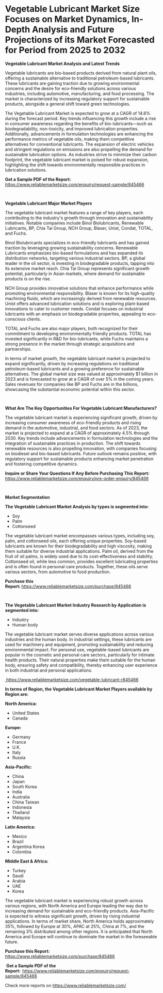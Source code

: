 <p><h1>Vegetable Lubricant Market Size Focuses on Market Dynamics, In-Depth Analysis and Future Projections of its Market Forecasted for Period from 2025 to 2032</h1></p><p><strong>Vegetable Lubricant Market Analysis and Latest Trends</strong></p>
<p><p>Vegetable lubricants are bio-based products derived from natural plant oils, offering a sustainable alternative to traditional petroleum-based lubricants. These lubricants are gaining traction due to growing environmental concerns and the desire for eco-friendly solutions across various industries, including automotive, manufacturing, and food processing. The market is characterized by increasing regulatory support for sustainable products, alongside a general shift toward green technologies.</p><p>The Vegetable Lubricant Market is expected to grow at a CAGR of 14.6% during the forecast period. Key trends influencing this growth include a rise in consumer awareness regarding the benefits of bio-lubricants—such as biodegradability, non-toxicity, and improved lubrication properties. Additionally, advancements in formulation technologies are enhancing the performance metrics of vegetable oils, making them competitive alternatives for conventional lubricants. The expansion of electric vehicles and stringent regulations on emissions are also propelling the demand for sustainable lubrication options. As industries strive to minimize their carbon footprint, the vegetable lubricant market is poised for robust expansion, highlighting the shift towards environmentally responsible practices in lubrication solutions.</p></p>
<p><strong>Get a Sample PDF of the Report:&nbsp;</strong> <a href="https://www.reliablemarketsize.com/enquiry/request-sample/845466?utm_campaign=3104&utm_medium=2&utm_source=Github&utm_content=ia&utm_term=31032025&utm_id=vegetable-lubricant">https://www.reliablemarketsize.com/enquiry/request-sample/845466</a></p>
<p>&nbsp;</p>
<p><strong>Vegetable Lubricant Major Market Players</strong></p>
<p><p>The vegetable lubricant market features a range of key players, each contributing to the industry's growth through innovation and sustainability initiatives. Notable companies include Binol Biolubricants, Renewable Lubricants, BP, Chia Tai Group, NCH Group, Blaser, Unist, Condat, TOTAL, and Fuchs.</p><p>Binol Biolubricants specializes in eco-friendly lubricants and has gained traction by leveraging growing sustainability concerns. Renewable Lubricants emphasizes bio-based formulations and has expanded its distribution networks, targeting various industrial sectors. BP, a global leader in the oil sector, is investing in biodegradable products, tapping into its extensive market reach. Chia Tai Group represents significant growth potential, particularly in Asian markets, where demand for sustainable products is on the rise.</p><p>NCH Group provides innovative solutions that enhance performance while promoting environmental responsibility. Blaser is known for its high-quality machining fluids, which are increasingly derived from renewable resources. Unist offers advanced lubrication solutions and is exploring plant-based innovations to cater to customer needs. Condat focuses on industrial lubricants with an emphasis on biodegradable properties, appealing to eco-conscious clients.</p><p>TOTAL and Fuchs are also major players, both recognized for their commitment to developing environmentally friendly products. TOTAL has invested significantly in R&D for bio-lubricants, while Fuchs maintains a strong presence in the market through strategic acquisitions and partnerships.</p><p>In terms of market growth, the vegetable lubricant market is projected to expand significantly, driven by increasing regulations on traditional petroleum-based lubricants and a growing preference for sustainable alternatives. The global market size was valued at approximately $1 billion in 2023 and is forecasted to grow at a CAGR of over 5% in the coming years. Sales revenues for companies like BP and Fuchs are in the billions, showcasing the substantial economic potential within this sector.</p></p>
<p>&nbsp;</p>
<p><strong>What Are The Key Opportunities For Vegetable Lubricant Manufacturers?</strong></p>
<p><p>The vegetable lubricant market is experiencing significant growth, driven by increasing consumer awareness of eco-friendly products and rising demand in the automotive, industrial, and food sectors. As of 2023, the market is projected to expand at a CAGR of approximately 4.5% through 2030. Key trends include advancements in formulation technologies and the integration of sustainable practices in production. The shift towards renewable resources is also propelling innovation, with companies focusing on biodiesel and bio-based lubricants. Future outlook remains positive, with regulatory support for sustainable products enhancing market penetration and fostering competitive dynamics.</p></p>
<p><strong>Inquire or Share Your Questions If Any Before Purchasing This Report:</strong> <a href="https://www.reliablemarketsize.com/enquiry/pre-order-enquiry/845466?utm_campaign=3104&utm_medium=2&utm_source=Github&utm_content=ia&utm_term=31032025&utm_id=vegetable-lubricant">https://www.reliablemarketsize.com/enquiry/pre-order-enquiry/845466</a></p>
<p>&nbsp;</p>
<p><strong>Market Segmentation</strong></p>
<p><strong>The Vegetable Lubricant Market Analysis by types is segmented into:</strong></p>
<p><ul><li>Soy</li><li>Palm</li><li>Cottonseed</li></ul></p>
<p><p>The vegetable lubricant market encompasses various types, including soy, palm, and cottonseed oils, each offering unique properties. Soy-based lubricants are known for their biodegradability and high viscosity, making them suitable for diverse industrial applications. Palm oil, derived from the fruit of oil palms, is widely used due to its cost-effectiveness and stability. Cottonseed oil, while less common, provides excellent lubricating properties and is often found in personal care products. Together, these oils serve various sectors, from automotive to food production.</p></p>
<p><strong>Purchase this Report:&nbsp;</strong><a href="https://www.reliablemarketsize.com/purchase/845466?utm_campaign=3104&utm_medium=2&utm_source=Github&utm_content=ia&utm_term=31032025&utm_id=vegetable-lubricant">https://www.reliablemarketsize.com/purchase/845466</a></p>
<p>&nbsp;</p>
<p><strong>The Vegetable Lubricant Market Industry Research by Application is segmented into:</strong></p>
<p><ul><li>Industry</li><li>Human body</li></ul></p>
<p><p>The vegetable lubricant market serves diverse applications across various industries and the human body. In industrial settings, these lubricants are used for machinery and equipment, promoting sustainability and reducing environmental impact. For personal use, vegetable-based lubricants are popular in the cosmetic and personal care sectors, particularly for intimate health products. Their natural properties make them suitable for the human body, ensuring safety and compatibility, thereby enhancing user experience in both industrial and personal applications.</p></p>
<p><a href="https://www.reliablemarketsize.com/vegetable-lubricant-r845466?utm_campaign=3104&utm_medium=2&utm_source=Github&utm_content=ia&utm_term=31032025&utm_id=vegetable-lubricant">&nbsp;https://www.reliablemarketsize.com/vegetable-lubricant-r845466</a></p>
<p><strong>In terms of Region, the Vegetable Lubricant Market Players available by Region are:</strong></p>
<p>
    <p> <strong> North America: </strong>
        <ul>
            <li>United States</li>
            <li>Canada</li>
        </ul>
        </p> 
    <p> <strong> Europe: </strong>
        <ul>
            <li>Germany</li>
            <li>France</li>
            <li>U.K.</li>
            <li>Italy</li>
            <li>Russia</li>
        </ul>
        </p> 
    <p> <strong> Asia-Pacific: </strong>
        <ul>
            <li>China</li>
            <li>Japan</li>
            <li>South Korea</li>
            <li>India</li>
            <li>Australia</li>
            <li>China Taiwan</li>
            <li>Indonesia</li>
            <li>Thailand</li>
            <li>Malaysia</li>
        </ul>
        </p> 
    <p> <strong> Latin America: </strong>
        <ul>
            <li>Mexico</li>
            <li>Brazil</li>
            <li>Argentina Korea</li>
            <li>Colombia</li>
        </ul>
        </p> 
    <p> <strong> Middle East & Africa: </strong>
        <ul>
            <li>Turkey</li>
            <li>Saudi</li>
            <li>Arabia</li>
            <li>UAE</li>
            <li>Korea</li>
        </ul>
    </p>
    </p>
<p><p>The vegetable lubricant market is experiencing robust growth across various regions, with North America and Europe leading the way due to increasing demand for sustainable and eco-friendly products. Asia-Pacific is expected to witness significant growth, driven by rising industrial applications. In terms of market share, North America holds approximately 35%, followed by Europe at 30%, APAC at 25%, China at 7%, and the remaining 3% distributed among other regions. It is anticipated that North America and Europe will continue to dominate the market in the foreseeable future.</p></p>
<p><strong>Purchase this Report: </strong><a href="https://www.reliablemarketsize.com/purchase/845466?utm_campaign=3104&utm_medium=2&utm_source=Github&utm_content=ia&utm_term=31032025&utm_id=vegetable-lubricant">https://www.reliablemarketsize.com/purchase/845466</a></p>
<p>&nbsp;<strong>Get a Sample PDF of the Report:&nbsp;&nbsp;</strong><a href="https://www.reliablemarketsize.com/enquiry/request-sample/845466?utm_campaign=3104&utm_medium=2&utm_source=Github&utm_content=ia&utm_term=31032025&utm_id=vegetable-lubricant">https://www.reliablemarketsize.com/enquiry/request-sample/845466</a></p>
<p><strong></strong></p>
<p>Check more reports on <a href="https://www.reliablemarketsize.com/?utm_campaign=3104&utm_medium=2&utm_source=Github&utm_content=ia&utm_term=31032025&utm_id=vegetable-lubricant">https://www.reliablemarketsize.com/</a></p>